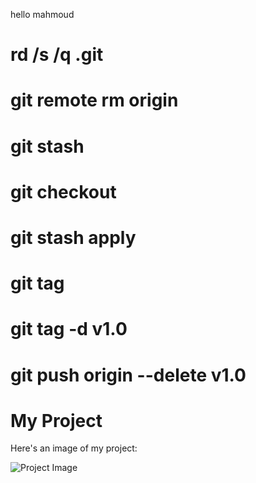 hello mahmoud
<!-- remove from locally -->
# rd /s /q .git

<!-- remove from remotly -->
# git remote rm origin

<!-- checkout without change commit -->
# git stash
# git checkout <branch-name>
# git stash apply

<!-- list of tag -->
# git tag

<!-- delete tage locally -->
# git tag -d v1.0

<!-- delete tag remotly -->
# git push origin --delete v1.0

# My Project

Here's an image of my project:

![Project Image](https://images.unsplash.com/photo-1576158113928-4c240eaaf360?q=80&w=1780&auto=format&fit=crop&ixlib=rb-4.0.3&ixid=M3wxMjA3fDB8MHxwaG90by1wYWdlfHx8fGVufDB8fHx8fA%3D%3D)

